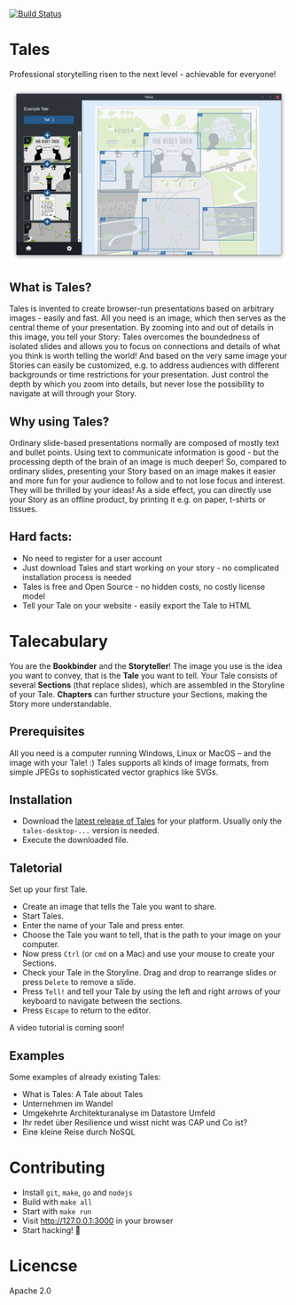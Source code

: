 [![Build Status](https://github.com/synyx/tales/workflows/Tales%20CI/badge.svg)](https://github.com/synyx/tales/actions?query=workflow%3A%22Tales+CI%22)

# Tales

Professional storytelling risen to the next level - achievable for everyone!

![Screenshot of the Tales editor](screenshots/editor-v0.11.png?raw=true "Screenshot of the Tales editor")


## What is Tales?

Tales is invented to create browser-run presentations based on arbitrary images - easily and fast. All you need is an
image, which then serves as the central theme of your presentation. By zooming into and out of details in this image,
you tell your Story: Tales overcomes the boundedness of isolated slides and allows you to focus on connections and
details of what you think is worth telling the world! And based on the very same image your Stories can easily be
customized, e.g. to address audiences with different backgrounds or time restrictions for your presentation. Just
control the depth by which you zoom into details, but never lose the possibility to navigate at will through your Story.


## Why using Tales?

Ordinary slide-based presentations normally are composed of mostly text and bullet points. Using text to communicate
information is good - but the processing depth of the brain of an image is much deeper! So, compared to ordinary slides,
presenting your Story based on an image makes it easier and more fun for your audience to follow and to not lose
focus and interest. They will be thrilled by your ideas!
As a side effect, you can directly use your Story as an offline product, by printing it e.g. on paper, t-shirts
or tissues.


## Hard facts:

- No need to register for a user account
- Just download Tales and start working on your story - no complicated installation process is needed
- Tales is free and Open Source - no hidden costs, no costly license model
- Tell your Tale on your website - easily export the Tale to HTML


# Talecabulary

You are the **Bookbinder** and the **Storyteller**! The image you use is the idea you want to convey, that is the
**Tale** you want to tell. Your Tale consists of several **Sections** (that replace slides), which are assembled in the
Storyline of your Tale. **Chapters** can further structure your Sections, making the Story more understandable.


## Prerequisites

All you need is a computer running Windows, Linux or MacOS – and the image with your Tale! :) 
Tales supports all kinds of image formats, from simple JPEGs to sophisticated vector graphics like SVGs.


## Installation

- Download the [latest release of Tales] for your platform. 
  Usually only the `tales-desktop-...` version is needed.
- Execute the downloaded file.


## Taletorial

Set up your first Tale.

- Create an image that tells the Tale you want to share.
- Start Tales.
- Enter the name of your Tale and press enter.
- Choose the Tale you want to tell, that is the path to your image on your computer.
- Now press `Ctrl` (or `cmd` on a Mac) and use your mouse to create your Sections.
- Check your Tale in the Storyline. Drag and drop to rearrange slides or press `Delete` to remove a slide.
- Press `Tell!` and tell your Tale by using the left and right arrows of your keyboard to navigate between the sections.
- Press `Escape` to return to the editor.

A video tutorial is coming soon!


## Examples

Some examples of already existing Tales:
- What is Tales: A Tale about Tales
- Unternehmen im Wandel
- Umgekehrte Architekturanalyse im Datastore Umfeld
- Ihr redet über Resilience und wisst nicht was CAP und Co ist?
- Eine kleine Reise durch NoSQL


# Contributing

- Install `git`, `make`, `go` and `nodejs`
- Build with `make all`
- Start with `make run`
- Visit http://127.0.0.1:3000 in your browser
- Start hacking! 🙂


# Licencse

Apache 2.0

[latest release of Tales]: https://github.com/synyx/tales/releases/latest

